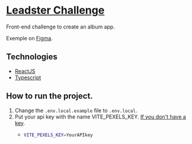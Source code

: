 # [Leadster Challenge](https://leadster-album.netlify.app/)

Front-end challenge to create an album app.

Exemple on [Figma](https://www.figma.com/file/FkVMNAn9nzXxFjHTSbXsj1/Leadster?node-id=12%3A2).

## Technologies

* [ReactJS](https://pt-br.reactjs.org/)
* [Typescript](https://www.typescriptlang.org/)

## How to run the project.

1. Change the `.env.local.example` file to `.env.local`.
2. Put your api key with the name VITE_PEXELS_KEY. [If you don't have a key](https://www.pexels.com/api/documentation/#authorization).
    * ```sh
      VITE_PEXELS_KEY=YourAPIkey
      ```

